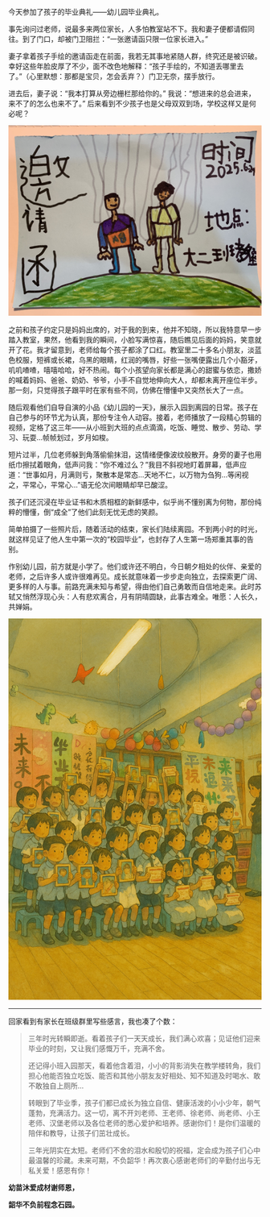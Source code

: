 <!-- 
datetime: 2025-07-01 13:11:00
title: 幼儿园毕业典礼
-->

今天参加了孩子的毕业典礼——幼儿园毕业典礼。

事先询问过老师，说最多来两位家长，人多怕教室站不下。我和妻子便都请假同往。到了门口，却被门卫阻拦：“一张邀请函只限一位家长进入。”

妻子拿着孩子手绘的邀请函走在前面，我若无其事地紧随人群，终究还是被识破。幸好这些年脸皮厚了不少，面不改色地解释：“孩子手绘的，不知道丢哪里去了。”（心里默想：那都是宝贝，怎会丢弃？）门卫无奈，摆手放行。

进去后，妻子说：“我本打算从旁边栅栏那给你的。” 我说：“想进来的总会进来，来不了的怎么也来不了。” 后来看到不少孩子也是父母双双到场，学校这样又是何必呢？

![Invitation](./attachments/invitation.jpg)

之前和孩子约定只是妈妈出席的，对于我的到来，他并不知晓，所以我特意早一步踏入教室，果然，他看到我的瞬间，小脸写满惊喜，随后瞧见后面的妈妈，笑意就开了花。我才留意到，老师给每个孩子都涂了口红。教室里二十多名小朋友，淡蓝色校服，短裤或长裙，乌黑的眼睛，红润的嘴唇，好些一张嘴便露出几个小豁牙，叽叽喳喳，嘻嘻哈哈，好不热闹。每个小孩望向家长都是满心的甜蜜与依恋，撒娇的喊着妈妈、爸爸、奶奶、爷爷，小手不自觉地伸向大人，却都未离开座位半步。那一刻，只觉得孩子跟平时在家有些不同，仿佛在懵懂中又突然长大了一点。

随后观看他们自导自演的小品《幼儿园的一天》，展示入园到离园的日常。孩子在自己参与的环节尤为认真，那份专注令人动容。接着，老师播放了一段精心剪辑的视频，定格了这三年——从小班到大班的点点滴滴，吃饭、睡觉、散步、劳动、学习、玩耍...帧帧划过，岁月如梭。

短片过半，几位老师躲到角落偷偷抹泪，这情绪便像波纹般散开。身旁的妻子也用纸巾擦拭着眼角，低声问我：“你不难过么？”我目不斜视地盯着屏幕，低声应道：“世事如月，月满则亏，聚散本是常态...天地不仁，以万物为刍狗…等闲视之，平常心，平常心…”语无伦次间眼睛却早已酸涩。

孩子们还沉浸在毕业证书和木质相框的新鲜感中，似乎尚不懂别离为何物，那份纯粹的懵懂，倒“成全”了他们此刻无忧无虑的笑颜。

简单拍摄了一些照片后，随着活动的结束，家长们陆续离园。不到两小时的时光，就这样见证了他人生中第一次的“校园毕业”，也封存了人生第一场郑重其事的告别。

作别幼儿园，前方就是小学了。他们或许还不明白，今日朝夕相处的伙伴、亲爱的老师，之后许多人或许很难再见。成长就意味着一步步走向独立，去探索更广阔、更多样的人与事。前路充满未知与希望，得由他们自己勇敢而自信地走来。此时苏轼又悄然浮现心头：人有悲欢离合，月有阴晴圆缺，此事古难全。唯愿：人长久，共婵娟。

![Graduation](./attachments/graduation.jpg)

---

回家看到有家长在班级群里写些感言，我也凑了个数：

> 三年时光转瞬即逝。看着孩子们一天天成长，我们满心欢喜；见证他们迎来毕业的时刻，又让我们感慨万千，充满不舍。
> 
> 还记得小班入园那天，看着他含着泪，小小的背影消失在教学楼转角，我们担心他能否独立吃饭、能否和其他小朋友友好相处、知不知道及时喝水、敢不敢独自上厕所...
> 
> 转眼到了毕业季，孩子们都已成长为独立自信、健康活泼的小小少年，朝气蓬勃，充满活力。这一切，离不开刘老师、王老师、徐老师、尚老师、小王老师、汉堡老师以及各位老师的悉心爱护和培养。感谢你们！是你们温暖的陪伴和教导，让孩子们茁壮成长。
> 
> 三年光阴实在太短。老师们不舍的泪水和殷切的祝福，定会成为孩子们心中最温馨的珍藏。未来可期，不负韶华！再次衷心感谢老师们的辛勤付出与无私关爱！感恩有你！
> 

**幼苗沐爱成材谢师恩，**

**韶华不负前程念石园。**